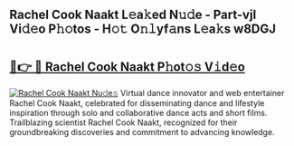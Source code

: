 ## Rachel Cook Naakt L𝚎a𝚔ed N𝚞𝚍e - Part-vjl Vi𝚍𝚎o P𝚑𝚘tos - H𝚘𝚝 O𝚗𝚕yf𝚊ns L𝚎a𝚔s w8DGJ

# <h2><a href="http://kf4sgu.oniu.top/?m=Rachel+Cook+Naakt">🔗👉 🔴 Rachel Cook Naakt P𝚑ot𝚘𝚜 V𝚒d𝚎o</a></h2>

[![Rachel Cook Naakt Nu𝚍e𝚜](https://i.imgur.com/0qMVB7G.gif)](http://kf4sgu.oniu.top/?m=Rachel+Cook+Naakt)
Virtual dance innovator and web entertainer Rachel Cook Naakt, celebrated for disseminating dance and lifestyle inspiration through solo and collaborative dance acts and short films. Trailblazing scientist Rachel Cook Naakt, recognized for their groundbreaking discoveries and commitment to advancing knowledge.  
